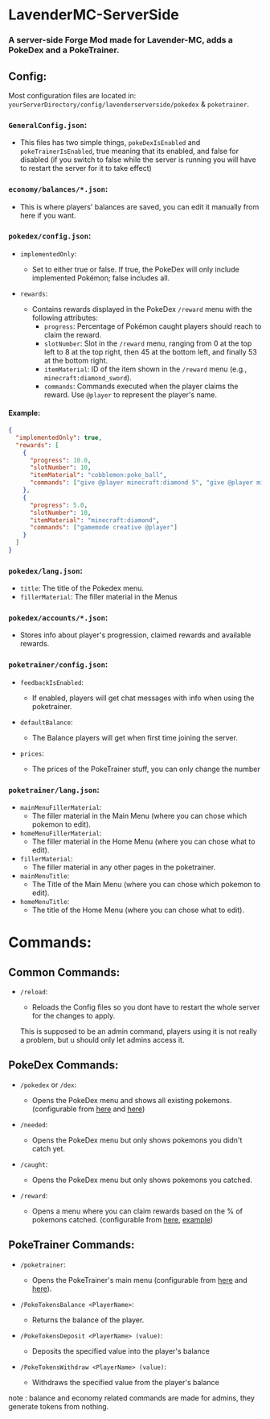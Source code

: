 LavenderMC-ServerSide
=====================
### A server-side Forge Mod made for Lavender-MC, adds a **PokeDex** and a **PokeTrainer**.

## Config:

Most configuration files are located in: `yourServerDirectory/config/lavenderserverside/pokedex` & `poketrainer`.

### `GeneralConfig.json`:
- This files has two simple things, `pokeDexIsEnabled` and `pokeTrainerIsEnabled`, true meaning that its enabled, and false for disabled (if you switch to false while the server is running you will have to restart the server for it to take effect)

### `economy/balances/*.json`:
- This is where players' balances are saved, you can edit it manually from here if you want.

### `pokedex/config.json`:

- `implementedOnly`:
  - Set to either true or false. If true, the PokeDex will only include implemented Pokémon; false includes all.

- `rewards`:
  - Contains rewards displayed in the PokeDex `/reward` menu with the following attributes:
    - `progress`: Percentage of Pokémon caught players should reach to claim the reward.
    - `slotNumber`: Slot in the `/reward` menu, ranging from 0 at the top left to 8 at the top right, then 45 at the bottom left, and finally 53 at the bottom right.
    - `itemMaterial`: ID of the item shown in the `/reward` menu (e.g., `minecraft:diamond_sword`).
    - `commands`: Commands executed when the player claims the reward. Use `@player` to represent the player's name.

#### Example:

```json
{
  "implementedOnly": true,
  "rewards": [
    {
      "progress": 10.0,
      "slotNumber": 10,
      "itemMaterial": "cobblemon:poke_ball",
      "commands": ["give @player minecraft:diamond 5", "give @player minecraft:diamond_sword"]
    },
    {
      "progress": 5.0,
      "slotNumber": 10,
      "itemMaterial": "minecraft:diamond",
      "commands": ["gamemode creative @player"]
    }
  ]
}
```

### `pokedex/lang.json`:
- `title`: The title of the Pokedex menu.
- `fillerMaterial`: The filler material in the Menus

### `pokedex/accounts/*.json`:
- Stores info about player's progression, claimed rewards and available rewards.


### `poketrainer/config.json`:
- `feedbackIsEnabled`:
  * If enabled, players will get chat messages with info when using the poketrainer.

- `defaultBalance`:
  * The Balance players will get when first time joining the server.

- `prices`:
  * The prices of the PokeTrainer stuff, you can only change the number

### `poketrainer/lang.json`:
- `mainMenuFillerMaterial`:
  * The filler material in the Main Menu (where you can chose which pokemon to edit).
- `homeMenuFillerMaterial`:
  * The filler material in the Home Menu (where you can chose what to edit).
- `fillerMaterial`:
  * The filler material in any other pages in the poketrainer.
- `mainMenuTitle`:
  * The Title of the Main Menu (where you can chose which pokemon to edit).
- `homeMenuTitle`:
  * The title of the Home Menu (where you can chose what to edit).

# Commands:

## **Common Commands:**

- `/reload`:

  * Reloads the Config files so you dont have to restart the whole server for the changes to apply. 
  
  This is supposed to be an admin command, players using it is not really a problem, but u should only let admins access it.


## **PokeDex Commands:**

- `/pokedex` or `/dex`:

  * Opens the PokeDex menu and shows all existing pokemons. (configurable from [here](#pokedexconfigjson) and [here](#pokedexlangjson))
  

- `/needed`:

  * Opens the PokeDex menu but only shows pokemons you didn't catch yet.

- `/caught`:
  * Opens the PokeDex menu but only shows pokemons you catched.

- `/reward`:
  * Opens a menu where you can claim rewards based on the % of pokemons catched. (configurable from [here](#pokedexconfigjson), [example](#example))

## **PokeTrainer Commands:**

- `/poketrainer`:
  * Opens the PokeTrainer's main menu (configurable from [here](#poketrainerconfigjson) and [here](#poketrainerlangjson)).
 
- `/PokeTokensBalance <PlayerName>`:
  * Returns the balance of the player.
 
- `/PokeTokensDeposit <PlayerName> (value)`:
  * Deposits the specified value into the player's balance
 
- `/PokeTokensWithdraw <PlayerName> (value)`:
  * Withdraws the specified value from the player's balance
 
note : balance and economy related commands are made for admins, they generate tokens from nothing.
